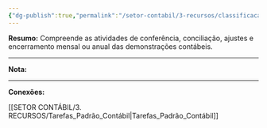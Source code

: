 ```yaml
---
{"dg-publish":true,"permalink":"/setor-contabil/3-recursos/classificacao-das-tarefas/pre-fechamento-e-fechamento-contabil/","dgPassFrontmatter":true,"created":"2025-06-05T22:43:33.090-03:00","updated":"2025-06-05T22:48:31.507-03:00"}
---
```



**Resumo:** 
Compreende as atividades de conferência, conciliação, ajustes e encerramento mensal ou anual das demonstrações contábeis.

---

**Nota:**

---

**Conexões:**

[[SETOR CONTÁBIL/3. RECURSOS/Tarefas_Padrão_Contábil\|Tarefas_Padrão_Contábil]]
